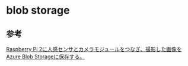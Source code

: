 # blob storage

## 参考
[Raspberry Pi 2に人感センサとカメラモジュールをつなぎ、撮影した画像をAzure Blob Storageに保存する。](http://www.kurigohan.com/article/20180423_azure_security_camera_part1.html)  
